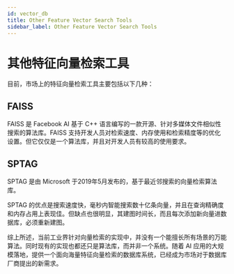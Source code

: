 ```yaml
---
id: vector_db
title: Other Feature Vector Search Tools
sidebar_label: Other Feature Vector Search Tools
---
```


# 其他特征向量检索工具

目前，市场上的特征向量检索工具主要包括以下几种：

## FAISS

FAISS 是 Facebook AI 基于 C++ 语言编写的一款开源、针对多媒体文件相似性搜索的算法库。FAISS 支持开发人员对检索速度、内存使用和检索精度等的优化设置。但它仅仅是一个算法库，并且对开发人员有较高的使用要求。

## SPTAG

SPTAG 是由 Microsoft 于2019年5月发布的，基于最近邻搜索的向量检索算法库。

SPTAG 的优点是搜索速度快，毫秒内智能搜索数十亿条向量，并且在查询精确度和内存占用上表现佳。但缺点也很明显，其建图时间长，而且每次添加新向量进数据库，必须重新建图。                     

综上所述，当前工业界针对向量检索的实现中，并没有一个能擅长所有场景的万能算法。同时现有的实现也都还只是算法库，而并非一个系统。随着 AI 应用的大规模落地，提供一个面向海量特征向量检索的数据库系统，已经成为市场对于数据库厂商提出的新需求。
